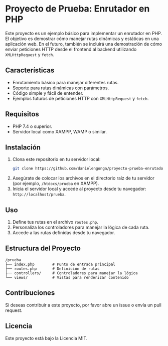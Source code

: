 # Proyecto de Prueba: Enrutador en PHP

Este proyecto es un ejemplo básico para implementar un enrutador en PHP. El objetivo es demostrar cómo manejar rutas dinámicas y estáticas en una aplicación web. En el futuro, también se incluirá una demostración de cómo enviar peticiones HTTP desde el frontend al backend utilizando `XMLHttpRequest` y `fetch`.

## Características

- Enrutamiento básico para manejar diferentes rutas.
- Soporte para rutas dinámicas con parámetros.
- Código simple y fácil de entender.
- Ejemplos futuros de peticiones HTTP con `XMLHttpRequest` y `fetch`.

## Requisitos

- PHP 7.4 o superior.
- Servidor local como XAMPP, WAMP o similar.

## Instalación

1. Clona este repositorio en tu servidor local:
    ```bash
    git clone https://github.com/danielengonga/proyecto-prueba-enrutador.git
    ```
2. Asegúrate de colocar los archivos en el directorio raíz de tu servidor (por ejemplo, `/htdocs/prueba` en XAMPP).
3. Inicia el servidor local y accede al proyecto desde tu navegador: `http://localhost/prueba`.

## Uso

1. Define tus rutas en el archivo `routes.php`.
2. Personaliza los controladores para manejar la lógica de cada ruta.
3. Accede a las rutas definidas desde tu navegador.

## Estructura del Proyecto

```
/prueba
├── index.php        # Punto de entrada principal
├── routes.php       # Definición de rutas
├── controllers/     # Controladores para manejar la lógica
└── views/           # Vistas para renderizar contenido
```

## Contribuciones

Si deseas contribuir a este proyecto, por favor abre un issue o envía un pull request.

## Licencia

Este proyecto está bajo la Licencia MIT.